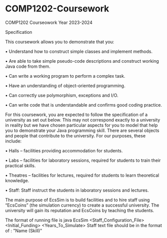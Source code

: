 # COMP1202-Coursework
COMP1202 Courseowork Year 2023-2024

Specification

This coursework allows you to demonstrate that you:

• Understand how to construct simple classes and implement methods.

• Are able to take simple pseudo-code descriptions and construct working Java code from them.

• Can write a working program to perform a complex task.

• Have an understanding of object-oriented programming.

• Can correctly use polymorphism, exceptions and I/O.

• Can write code that is understandable and confirms good coding practice.

For this coursework, you are expected to follow the specification of a university as set out below.
This may not correspond exactly to a university in reality but we have chosen particular aspects
for you to model that help you to demonstrate your Java programming skill.
There are several objects and people that contribute to the university. For our purposes,
these include:

• Halls – facilities providing accommodation for students.

• Labs – facilities for laboratory sessions, required for students to train their practical
skills.

• Theatres – facilities for lectures, required for students to learn theoretical knowledge.

• Staff: Staff instruct the students in laboratory sessions and lectures.

The main purpose of EcsSim is to build facilities and to hire staff using “EcsCoins” (the
simulation currency) to create a successful university. The university will gain its reputation
and EcsCoins by teaching the students.

The format of running file is java EcsSim <Staff_Configuration_File> <Initial_Funding> <Years_To_Simulate>
Staff text file should be in the format of : "Name (Skill)"
